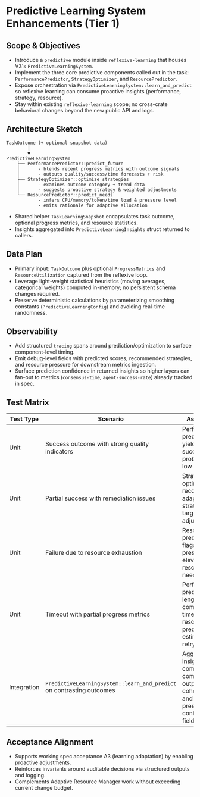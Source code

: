 # Predictive Learning System Enhancements (Tier 1)

## Scope & Objectives
- Introduce a `predictive` module inside `reflexive-learning` that houses V3's `PredictiveLearningSystem`.
- Implement the three core predictive components called out in the task: `PerformancePredictor`, `StrategyOptimizer`, and `ResourcePredictor`.
- Expose orchestration via `PredictiveLearningSystem::learn_and_predict` so reflexive learning can consume proactive insights (performance, strategy, resource).
- Stay within existing `reflexive-learning` scope; no cross-crate behavioral changes beyond the new public API and logs.

## Architecture Sketch
```
TaskOutcome (+ optional snapshot data)
        │
        ▼
PredictiveLearningSystem
    ├── PerformancePredictor::predict_future
    │       - blends recent progress metrics with outcome signals
    │       - outputs quality/success/time forecasts + risk
    ├── StrategyOptimizer::optimize_strategies
    │       - examines outcome category + trend data
    │       - suggests proactive strategy & weighted adjustments
    └── ResourcePredictor::predict_needs
            - infers CPU/memory/token/time load & pressure level
            - emits rationale for adaptive allocation
```
- Shared helper `TaskLearningSnapshot` encapsulates task outcome, optional progress metrics, and resource statistics.
- Insights aggregated into `PredictiveLearningInsights` struct returned to callers.

## Data Plan
- Primary input: `TaskOutcome` plus optional `ProgressMetrics` and `ResourceUtilization` captured from the reflexive loop.
- Leverage light-weight statistical heuristics (moving averages, categorical weights) computed in-memory; no persistent schema changes required.
- Preserve deterministic calculations by parameterizing smoothing constants (`PredictiveLearningConfig`) and avoiding real-time randomness.

## Observability
- Add structured `tracing` spans around prediction/optimization to surface component-level timing.
- Emit debug-level fields with predicted scores, recommended strategies, and resource pressure for downstream metrics ingestion.
- Surface prediction confidence in returned insights so higher layers can fan-out to metrics (`consensus-time`, `agent-success-rate`) already tracked in spec.

## Test Matrix
| Test Type | Scenario | Assertion |
|-----------|----------|-----------|
| Unit | Success outcome with strong quality indicators | Performance predictor yields high success probability & low risk |
| Unit | Partial success with remediation issues | Strategy optimizer recommends adaptive strategy with targeted adjustments |
| Unit | Failure due to resource exhaustion | Resource predictor flags high pressure and elevated resource needs |
| Unit | Timeout with partial progress metrics | Performance predictor lengthens completion time, resource predictor estimates retry cost |
| Integration | `PredictiveLearningSystem::learn_and_predict` on contrasting outcomes | Aggregated insights combine component outputs coherently and preserve confidence fields |

## Acceptance Alignment
- Supports working spec acceptance A3 (learning adaptation) by enabling proactive adjustments.
- Reinforces invariants around auditable decisions via structured outputs and logging.
- Complements Adaptive Resource Manager work without exceeding current change budget.
